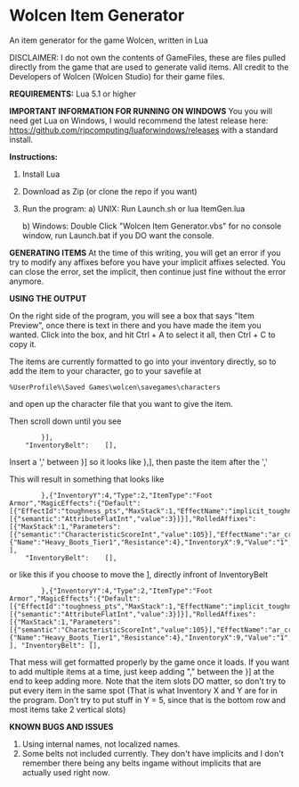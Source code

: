# Wolcen Item Generator
An item generator for the game Wolcen, written in Lua

DISCLAIMER: I do not own the contents of GameFiles, these are files pulled directly from the game that are used to generate valid items. All credit to the Developers of Wolcen (Wolcen Studio) for their game files.

__**REQUIREMENTS:**__
Lua 5.1 or higher

__**IMPORTANT INFORMATION FOR RUNNING ON WINDOWS**__
You you will need get Lua on Windows, I would recommend the latest release here: https://github.com/rjpcomputing/luaforwindows/releases with a standard install.


__**Instructions:**__
1) Install Lua
2) Download as Zip (or clone the repo if you want)
3) Run the program:
    a) UNIX: Run Launch.sh or lua ItemGen.lua
    
    b) Windows: Double Click "Wolcen Item Generator.vbs" for no console window, run Launch.bat if you DO want the console.
    
__**GENERATING ITEMS**__
At the time of this writing, you will get an error if you try to modify any affixes before you have your implicit affixes selected. You can close the error, set the implicit, then continue just fine without the error anymore.
    
__**USING THE OUTPUT**__

On the right side of the program, you will see a box that says "Item Preview", once there is text in there and you have made the item you wanted. Click into the box, and hit Ctrl + A to select it all, then Ctrl + C to copy it.

The items are currently formatted to go into your inventory directly, so to add the item to your character, go to your savefile at
```
%UserProfile%\Saved Games\wolcen\savegames\characters
```
and open up the character file that you want to give the item.

Then scroll down until you see
```
		}],
	"InventoryBelt":	[],
```
Insert a ',' between }] so it looks like },], then paste the item after the ','

This will result in something that looks like
```
		},{"InventoryY":4,"Type":2,"ItemType":"Foot Armor","MagicEffects":{"Default":[{"EffectId":"toughness_pts","MaxStack":1,"EffectName":"implicit_toughness_armor_1","bDefault":1,"Parameters":[{"semantic":"AttributeFlatInt","value":3}]}],"RolledAffixes":[{"MaxStack":1,"Parameters":[{"semantic":"CharacteristicScoreInt","value":105}],"EffectName":"ar_criticalchance_score_11","EffectId":"criticalchance_score"}]},"Armor":{"Name":"Heavy_Boots_Tier1","Resistance":4},"InventoryX":9,"Value":"1","Level":161,"Rarity":4,"Quality":5} ],
	"InventoryBelt":	[],
```

or like this if you choose to move the ], directly infront of InventoryBelt
```
		},{"InventoryY":4,"Type":2,"ItemType":"Foot Armor","MagicEffects":{"Default":[{"EffectId":"toughness_pts","MaxStack":1,"EffectName":"implicit_toughness_armor_1","bDefault":1,"Parameters":[{"semantic":"AttributeFlatInt","value":3}]}],"RolledAffixes":[{"MaxStack":1,"Parameters":[{"semantic":"CharacteristicScoreInt","value":105}],"EffectName":"ar_criticalchance_score_11","EffectId":"criticalchance_score"}]},"Armor":{"Name":"Heavy_Boots_Tier1","Resistance":4},"InventoryX":9,"Value":"1","Level":161,"Rarity":4,"Quality":5} 
], "InventoryBelt":	[],
```

That mess will get formatted properly by the game once it loads. If you want to add multiple items at a time, just keep adding "," between the }] at the end to keep adding more. Note that the item slots DO matter, so don't try to put every item in the same spot (That is what Inventory X and Y are for in the program. Don't try to put stuff in Y =  5, since that is the bottom row and most items take 2 vertical slots)

__**KNOWN BUGS AND ISSUES**__
1) Using internal names, not localized names.
2) Some belts not included currently. They don't have implicits and I don't remember there being any belts ingame without implicits that are actually used right now.
